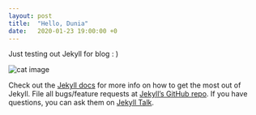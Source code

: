 ```yaml
---
layout: post
title:  "Hello, Dunia"
date:   2020-01-23 19:00:00 +0
---
```

Just testing out Jekyll for blog : )

![cat image](https://i.redd.it/5l0c8sn0uic41.jpg)

Check out the [Jekyll docs][jekyll-docs] for more info on how to get the most out of Jekyll. File all bugs/feature requests at [Jekyll’s GitHub repo][jekyll-gh]. If you have questions, you can ask them on [Jekyll Talk][jekyll-talk].

[jekyll-docs]: https://jekyllrb.com/docs/home
[jekyll-gh]:   https://github.com/jekyll/jekyll
[jekyll-talk]: https://talk.jekyllrb.com/

